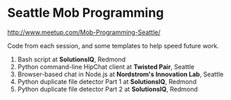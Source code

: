 Seattle Mob Programming
=======================

http://www.meetup.com/Mob-Programming-Seattle/

Code from each session, and some templates to help speed future work.

1. Bash script at **SolutionsIQ**, Redmond
2. Python command-line HipChat client at **Twisted Pair**, Seattle
3. Browser-based chat in Node.js at **Nordstrom's Innovation Lab**, Seattle
4. Python duplicate file detector Part 1 at **SolutionsIQ**, Redmond
5. Python duplicate file detector Part 2 at **SolutionsIQ**, Redmond

